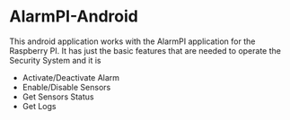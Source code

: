# AlarmPI-Android
This android application works with the AlarmPI application for the Raspberry PI.
It has just the basic features that are needed to operate the Security System and it is 
 * Activate/Deactivate Alarm
 * Enable/Disable Sensors
 * Get Sensors Status
 * Get Logs
